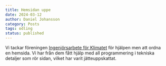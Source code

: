 ```yaml
---
title: Hemsidan uppe
date: 2024-03-12
author: Daniel Johansson
category: Posts
tags: odling
status: published
---
```


Vi tackar föreningen <a href='https://ingenjorsarbeteforklimatet.se/'
target="_blank">Ingenjörsarbete för Klimatet</a> för hjälpen men att
ordna en hemsida. Vi har från dem fått hjälp med all programmering i
tekniska detaljer som rör sidan, vilket har varit jätteuppskattat.
